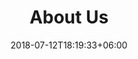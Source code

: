 ---
title: "About Us"
date: 2018-07-12T18:19:33+06:00
heading : "WE ARE DFF CLIMB TEAM. FROM COPENHAGEN, AALBORG UNIVERSITY."
description : "We are dedicated to revolutionizing assistive technology through the integration of cutting-edge 5G connectivity and cloud computing. Our interdisciplinary team focuses on developing innovative solutions that enhance the quality of life for individuals with mobility impairments."
mission_title: "OUR MISSION"
mission_description: "Our mission is to create advanced, cloud-connected bionic limbs and assistive devices that offer real-time feedback, improved control, and personalized user experiences."
expertise_title: "AREAS OF INTEREST"
expertise_sectors: ["5G Networks", "Assistive Robotics", "Artificial Intelligence", "Computer Vision", "Edge Computing"]
approach_title: "OUR APPROACH"
approach_description: "We collaborate closely with users, healthcare professionals, and industry partners to ensure our solutions are practical, effective, and user-friendly. By integrating feedback at every stage of development, we aim to create assistive technologies that truly make a difference."
---